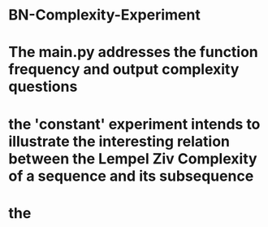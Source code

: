 # BN-Complexity-Experiment
# The main.py addresses the function frequency and output complexity questions 
# the 'constant' experiment intends to illustrate the interesting relation between the Lempel Ziv Complexity of a sequence and its subsequence
# the 

